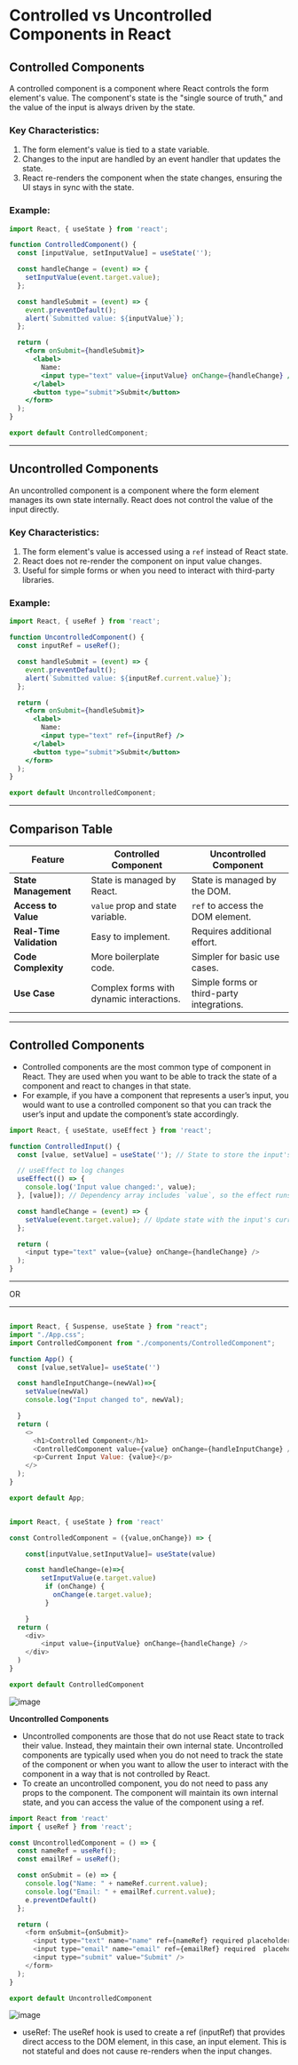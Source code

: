 
# Controlled vs Uncontrolled Components in React

## Controlled Components

A controlled component is a component where React controls the form element's value. The component's state is the "single source of truth," and the value of the input is always driven by the state.

### Key Characteristics:
1. The form element's value is tied to a state variable.
2. Changes to the input are handled by an event handler that updates the state.
3. React re-renders the component when the state changes, ensuring the UI stays in sync with the state.

### Example:
```jsx
import React, { useState } from 'react';

function ControlledComponent() {
  const [inputValue, setInputValue] = useState('');

  const handleChange = (event) => {
    setInputValue(event.target.value);
  };

  const handleSubmit = (event) => {
    event.preventDefault();
    alert(`Submitted value: ${inputValue}`);
  };

  return (
    <form onSubmit={handleSubmit}>
      <label>
        Name:
        <input type="text" value={inputValue} onChange={handleChange} />
      </label>
      <button type="submit">Submit</button>
    </form>
  );
}

export default ControlledComponent;
```

---

## Uncontrolled Components

An uncontrolled component is a component where the form element manages its own state internally. React does not control the value of the input directly.

### Key Characteristics:
1. The form element's value is accessed using a `ref` instead of React state.
2. React does not re-render the component on input value changes.
3. Useful for simple forms or when you need to interact with third-party libraries.

### Example:
```jsx
import React, { useRef } from 'react';

function UncontrolledComponent() {
  const inputRef = useRef();

  const handleSubmit = (event) => {
    event.preventDefault();
    alert(`Submitted value: ${inputRef.current.value}`);
  };

  return (
    <form onSubmit={handleSubmit}>
      <label>
        Name:
        <input type="text" ref={inputRef} />
      </label>
      <button type="submit">Submit</button>
    </form>
  );
}

export default UncontrolledComponent;
```

---

## Comparison Table

| Feature                  | Controlled Component                     | Uncontrolled Component                  |
|--------------------------|------------------------------------------|-----------------------------------------|
| **State Management**     | State is managed by React.              | State is managed by the DOM.           |
| **Access to Value**      | `value` prop and state variable.         | `ref` to access the DOM element.       |
| **Real-Time Validation** | Easy to implement.                      | Requires additional effort.            |
| **Code Complexity**      | More boilerplate code.                  | Simpler for basic use cases.           |
| **Use Case**             | Complex forms with dynamic interactions.| Simple forms or third-party integrations.|



---------------
## Controlled Components

- Controlled components are the most common type of component in React. They are used when you want to be able to track the state of a component and react to changes in that state.
- For example, if you have a component that represents a user’s input, you would want to use a controlled component so that you can track the user’s input and update the component’s state accordingly.


```js
import React, { useState, useEffect } from 'react';

function ControlledInput() {
  const [value, setValue] = useState(''); // State to store the input's value

  // useEffect to log changes
  useEffect(() => {
    console.log('Input value changed:', value);
  }, [value]); // Dependency array includes `value`, so the effect runs when `value` changes

  const handleChange = (event) => {
    setValue(event.target.value); // Update state with the input's current value
  };

  return (
    <input type="text" value={value} onChange={handleChange} />
  );
}

```
__________________


OR

_________

```js

import React, { Suspense, useState } from "react";
import "./App.css";
import ControlledComponent from "./components/ControlledComponent";

function App() {
  const [value,setValue]= useState('')

  const handleInputChange=(newVal)=>{
    setValue(newVal)
    console.log("Input changed to", newVal);

  }
  return (
    <>
      <h1>Controlled Component</h1>
      <ControlledComponent value={value} onChange={handleInputChange} />
      <p>Current Input Value: {value}</p>
    </>
  );
}

export default App;


import React, { useState } from 'react'

const ControlledComponent = ({value,onChange}) => {

    const[inputValue,setInputValue]= useState(value)

    const handleChange=(e)=>{
        setInputValue(e.target.value)
         if (onChange) {
           onChange(e.target.value);
         }

    }
  return (
    <div>
        <input value={inputValue} onChange={handleChange} />
    </div>
  )
}

export default ControlledComponent

```

![image](https://github.com/venkatdas/Interview_prep/assets/43024084/533323b8-9873-4b34-af41-f6d71e32f5f6)





**Uncontrolled Components**

- Uncontrolled components are those that do not use React state to track their value. Instead, they maintain their own internal state. Uncontrolled components are typically used when you do not need to track the state of the component or when you want to allow the user to interact with the component in a way that is not controlled by React.
- To create an uncontrolled component, you do not need to pass any props to the component. The component will maintain its own internal state, and you can access the value of the component using a ref.


```js
import React from 'react'
import { useRef } from 'react';

const UncontrolledComponent = () => {
  const nameRef = useRef();
  const emailRef = useRef();

  const onSubmit = (e) => {
    console.log("Name: " + nameRef.current.value);
    console.log("Email: " + emailRef.current.value);
    e.preventDefault()
  };

  return (
    <form onSubmit={onSubmit}>
      <input type="text" name="name" ref={nameRef} required placeholder='Name' />
      <input type="email" name="email" ref={emailRef} required  placeholder='Email'/>
      <input type="submit" value="Submit" />
    </form>
  );
}

export default UncontrolledComponent
```

![image](https://github.com/venkatdas/Interview_prep/assets/43024084/4579b048-9094-43a6-9441-3631c5efb561)


- useRef: The useRef hook is used to create a ref (inputRef) that provides direct access to the DOM element, in this case, an input element. This is not stateful and does not cause re-renders when the input changes.
